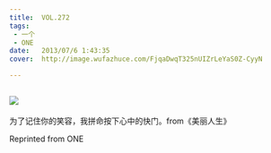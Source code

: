 ```yaml
---
title:	VOL.272
tags:
 - 一个
 - ONE
date:	2013/07/6 1:43:35
cover:	http://image.wufazhuce.com/FjqaDwqT325nUIZrLeYaS0Z-CyyN

---
```

![](http://image.wufazhuce.com/FjqaDwqT325nUIZrLeYaS0Z-CyyN)
---

为了记住你的笑容，我拼命按下心中的快门。from《美丽人生》
 
Reprinted from ONE
